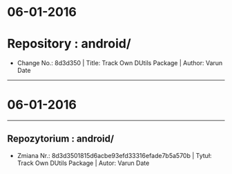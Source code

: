 06-01-2016
==========

# Repository : android/
- Change No.: 8d3d350 | Title: Track Own DUtils Package | Author: Varun Date 




---------------
#    06-01-2016
---------------



Repozytorium : android/ 
--------------------
- Zmiana Nr.: 8d3d3501815d6acbe93efd33316efade7b5a570b | Tytuł: Track Own DUtils Package | Autor: Varun Date
